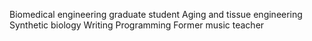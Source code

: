 Biomedical engineering graduate student
Aging and tissue engineering
Synthetic biology
Writing
Programming
Former music teacher
